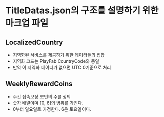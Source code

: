 # TitleDatas.json의 구조를 설명하기 위한 마크업 파일

## LocalizedCountry
- 지역화된 서비스를 제공하기 위한 데이터들의 집합
- 지역화 코드는 PlayFab CountryCode와 동일
- 만약 이 지역화 데이터가 없으면 UTC 0기준으로 처리

## WeeklyRewardCoins
- 주간 접속보상 코인의 수를 정의
- 숫자 배열이며 [0, 6]의 범위를 가진다.
- 0부터 일요일로 가정한다. 6은 토요일이다.